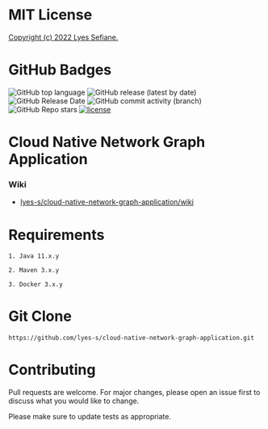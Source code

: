 # MIT License

[Copyright (c) 2022 Lyes Sefiane.](https://github.com/lyes-s/cloud-native-network-graph-application/blob/main/LICENSE.md)

# GitHub Badges

![GitHub top language](https://img.shields.io/github/languages/top/lyes-s/cloud-native-network-graph-application)
![GitHub release (latest by date)](https://img.shields.io/github/v/release/lyes-s/cloud-native-network-graph-application)
![GitHub Release Date](https://img.shields.io/github/release-date/lyes-s/cloud-native-network-graph-application)
![GitHub commit activity (branch)](https://img.shields.io/github/commit-activity/y/lyes-s/cloud-native-network-graph-application/main)
![GitHub Repo stars](https://img.shields.io/github/stars/lyes-s/cloud-native-network-graph-application?style=social)
[![license](https://img.shields.io/badge/License-MIT-yellow.svg)](https://github.com/lyes-s/cloud-native-network-graph-application/blob/main/LICENSE.md)

# Cloud Native Network Graph Application

### Wiki

* [lyes-s/cloud-native-network-graph-application/wiki](https://github.com/lyes-s/cloud-native-network-graph-application/wiki)

# Requirements
```
1. Java 11.x.y

2. Maven 3.x.y

3. Docker 3.x.y
```

# Git Clone
```
https://github.com/lyes-s/cloud-native-network-graph-application.git
```

# Contributing

Pull requests are welcome. For major changes, please open an issue first to discuss what you would like to change.

Please make sure to update tests as appropriate.
